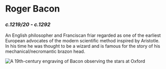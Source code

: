 
<div>
	<h1>Roger Bacon</h1>
	<h3><i>c.1219/20 - c.1292</i></h3>
	<div>
	<p class="intro">An English philosopher and Franciscan friar regarded as one of the earliest European advocates of the modern scientific method inspired by Aristotle. In his time he was thought to be a wizard and is famous for the story of his mechanical/necromantic brazon head.</p>
	<img src="https://upload.wikimedia.org/wikipedia/commons/a/a9/Bacon_1867.jpg" class="pic1" alt="A 19th-century engraving of Bacon observing the stars at Oxford"></div>
</div>

		
